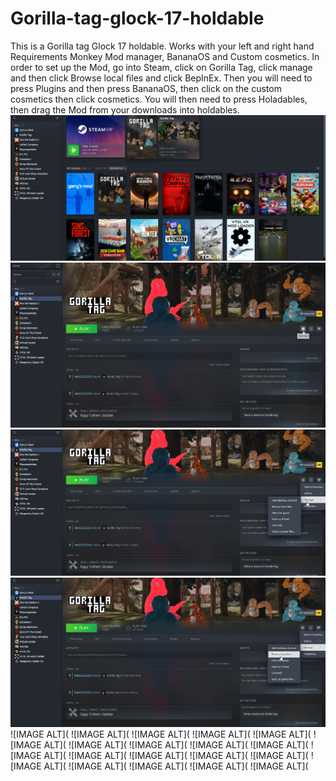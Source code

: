 # Gorilla-tag-glock-17-holdable
This is a Gorilla tag Glock 17 holdable. Works with your left and right hand
Requirements Monkey Mod manager, BananaOS and Custom cosmetics. In order to set up the Mod, go into Steam, click on Gorilla Tag, click manage and then click Browse local files and click BepInEx. Then you will need to press Plugins and then press BananaOS, then click on the custom cosmetics then click cosmetics. You will then need to press Holadables, then drag the Mod from your downloads into holdables. 
![IMAGE ALT](https://github.com/BLOL12/Gorilla-tag-glock-17-holdable/blob/main/2025-05-02%2011-11-16-52.png?raw=true)
![IMAGE ALT](https://github.com/BLOL12/Gorilla-tag-glock-17-holdable/blob/main/2025-05-02%2011-11-36-74.png?raw=true)
![IMAGE ALT](https://github.com/BLOL12/Gorilla-tag-glock-17-holdable/blob/main/2025-05-02%2011-11-44-80.png?raw=true)
![IMAGE ALT](https://github.com/BLOL12/Gorilla-tag-glock-17-holdable/blob/main/2025-05-02%2011-11-53-08.png?raw=true)
![IMAGE ALT](
![IMAGE ALT](
![IMAGE ALT](
![IMAGE ALT](
![IMAGE ALT](
![IMAGE ALT](
![IMAGE ALT](
![IMAGE ALT](
![IMAGE ALT](
![IMAGE ALT](
![IMAGE ALT](
![IMAGE ALT](
![IMAGE ALT](
![IMAGE ALT](
![IMAGE ALT](
![IMAGE ALT](
![IMAGE ALT](
![IMAGE ALT](
![IMAGE ALT](
![IMAGE ALT](
